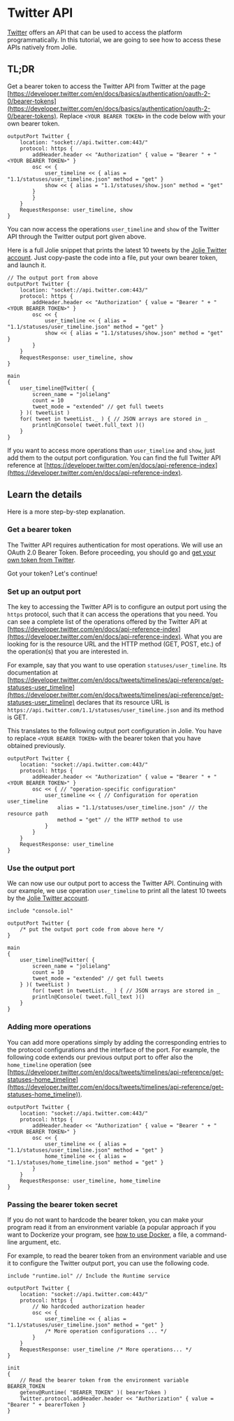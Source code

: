 # Twitter API

[Twitter](https://twitter.com) offers an API that can be used to access the platform programmatically. In this tutorial, we are going to see how to access these APIs natively from Jolie.

## TL;DR

Get a bearer token to access the Twitter API from Twitter at the page [https://developer.twitter.com/en/docs/basics/authentication/oauth-2-0/bearer-tokens](https://developer.twitter.com/en/docs/basics/authentication/oauth-2-0/bearer-tokens). Replace `<YOUR BEARER TOKEN>` in the code below with your own bearer token.

```jolie
outputPort Twitter {
    location: "socket://api.twitter.com:443/"
    protocol: https {
        addHeader.header << "Authorization" { value = "Bearer " + "<YOUR BEARER TOKEN>" }
        osc << {
            user_timeline << { alias = "1.1/statuses/user_timeline.json" method = "get" }
            show << { alias = "1.1/statuses/show.json" method = "get"
        }
        }
    }
    RequestResponse: user_timeline, show
}
```

You can now access the operations `user_timeline` and `show` of the Twitter API through the Twitter output port given above.

Here is a full Jolie snippet that prints the latest 10 tweets by the [Jolie Twitter account](https://twitter.com/jolielang). Just copy-paste the code into a file, put your own bearer token, and launch it.

```jolie
// The output port from above
outputPort Twitter {
    location: "socket://api.twitter.com:443/"
    protocol: https {
        addHeader.header << "Authorization" { value = "Bearer " + "<YOUR BEARER TOKEN>" }
        osc << {
            user_timeline << { alias = "1.1/statuses/user_timeline.json" method = "get" }
            show << { alias = "1.1/statuses/show.json" method = "get" }
        }
    }
    RequestResponse: user_timeline, show
}

main
{
    user_timeline@Twitter( {
        screen_name = "jolielang"
        count = 10
        tweet_mode = "extended" // get full tweets
    } )( tweetList )
    for( tweet in tweetList._ ) { // JSON arrays are stored in _
        println@Console( tweet.full_text )()
    }
}
```

If you want to access more operations than `user_timeline` and `show`, just add them to the output port configuration. You can find the full Twitter API reference at [https://developer.twitter.com/en/docs/api-reference-index](https://developer.twitter.com/en/docs/api-reference-index).

## Learn the details

Here is a more step-by-step explanation.

### Get a bearer token

The Twitter API requires authentication for most operations. We will use an OAuth 2.0 Bearer Token. Before proceeding, you should go and [get your own token from Twitter](https://developer.twitter.com/en/docs/basics/authentication/oauth-2-0/bearer-tokens).

Got your token? Let's continue!

### Set up an output port

The key to accessing the Twitter API is to configure an output port using the `https` protocol, such that it can access the operations that you need.
You can see a complete list of the operations offered by the Twitter API at [https://developer.twitter.com/en/docs/api-reference-index](https://developer.twitter.com/en/docs/api-reference-index). What you are looking for is the resource URL and the HTTP method (GET, POST, etc.) of the operation(s) that you are interested in.

For example, say that you want to use operation `statuses/user_timeline`. Its documentation at [https://developer.twitter.com/en/docs/tweets/timelines/api-reference/get-statuses-user_timeline](https://developer.twitter.com/en/docs/tweets/timelines/api-reference/get-statuses-user_timeline) declares that its resource URL is `https://api.twitter.com/1.1/statuses/user_timeline.json` and its method is GET.

This translates to the following output port configuration in Jolie. You have to replace `<YOUR BEARER TOKEN>` with the bearer token that you have obtained previously.

```jolie
outputPort Twitter {
    location: "socket://api.twitter.com:443/"
    protocol: https {
        addHeader.header << "Authorization" { value = "Bearer " + "<YOUR BEARER TOKEN>" }
        osc << { // "operation-specific configuration"
            user_timeline << { // Configuration for operation user_timeline
                alias = "1.1/statuses/user_timeline.json" // the resource path
                method = "get" // the HTTP method to use
            }
        }
    }
    RequestResponse: user_timeline
}
```

### Use the output port

We can now use our output port to access the Twitter API. Continuing with our example, we use operation `user_timeline` to print all the latest 10 tweets by the [Jolie Twitter account](https://twitter.com/jolielang).

```jolie
include "console.iol"

outputPort Twitter {
    /* put the output port code from above here */
}

main
{
    user_timeline@Twitter( {
        screen_name = "jolielang"
        count = 10
        tweet_mode = "extended" // get full tweets
    } )( tweetList )
        for( tweet in tweetList._ ) { // JSON arrays are stored in _
        println@Console( tweet.full_text )()
    }
}
```

### Adding more operations

You can add more operations simply by adding the corresponding entries to the protocol configurations and the interface of the port. For example, the following code extends our previous output port to offer also the `home_timeline` operation (see [https://developer.twitter.com/en/docs/tweets/timelines/api-reference/get-statuses-home_timeline](https://developer.twitter.com/en/docs/tweets/timelines/api-reference/get-statuses-home_timeline)).

```jolie
outputPort Twitter {
    location: "socket://api.twitter.com:443/"
    protocol: https {
        addHeader.header << "Authorization" { value = "Bearer " + "<YOUR BEARER TOKEN>" }
        osc << {
            user_timeline << { alias = "1.1/statuses/user_timeline.json" method = "get" }
            home_timeline << { alias = "1.1/statuses/home_timeline.json" method = "get" }
        }
    }
    RequestResponse: user_timeline, home_timeline
}
```

### Passing the bearer token secret

If you do not want to hardcode the bearer token, you can make your program read it from an environment variable (a popular approach if you want to Dockerize your program, see [how to use Docker](../../language-tools-and-standard-library/containerization/docker/README.md), a file, a command-line argument, etc.

For example, to read the bearer token from an environment variable and use it to configure the Twitter output port, you can use the following code.

```jolie
include "runtime.iol" // Include the Runtime service

outputPort Twitter {
    location: "socket://api.twitter.com:443/"
    protocol: https {
        // No hardcoded authorization header
        osc << {
            user_timeline << { alias = "1.1/statuses/user_timeline.json" method = "get" }
            /* More operation configurations ... */
        }
    }
    RequestResponse: user_timeline /* More operations... */
}

init
{
    // Read the bearer token from the environment variable BEARER_TOKEN
    getenv@Runtime( "BEARER_TOKEN" )( bearerToken )
    Twitter.protocol.addHeader.header << "Authorization" { value = "Bearer " + bearerToken }
}
```
